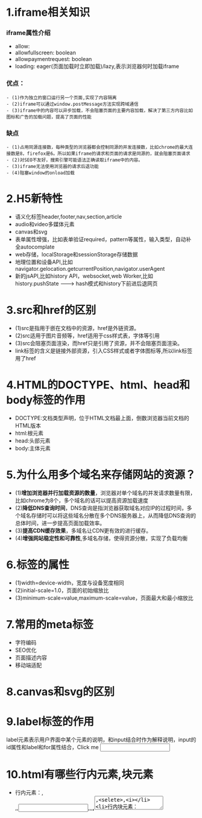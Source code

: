 # 1.iframe相关知识
  ### iframe属性介绍
   - allow: 
   - allowfullscreen: boolean
   - allowpaymentrequest: boolean
   - loading: eager(页面加载时立即加载)/lazy,表示浏览器何时加载iframe
  ### 优点：
    - (1)作为独立的窗口运行另一个页面,实现了内容隔离
    - (2)iframe可以通过window.postMessage方法实现跨域通信
    - (3)iframe中的内容可以异步加载，不会阻塞页面的主要内容加载，解决了第三方内容比如图标和广告的加载问题，提高了页面的性能
  ### 缺点
    - (1)占用同源连接数，每种类型的浏览器都会控制同源的并发连接数，比如chrome的最大连接数是8，firefox是6。所以如果iframe的请求和页面的请求是同源的，就会阻塞页面请求
    - (2)对SEO不友好，搜索引擎可能语法正确读取iframe中的内容。
    - (3)iframe无法使用浏览器的请求后退功能
    - (4)阻塞window的onload加载

# 2.H5新特性
  - 语义化标签header,footer,nav,section,article
  - audio和video多媒体元素
  - canvas和svg
  - 表单属性增强，比如表单验证required，pattern等属性，输入类型，自动补全autocomplate
  - web存储，localStorage和sessionStorage存储数据
  - 地理位置和设备API,比如navigator.gelocation.getcurrentPosition,navigator.userAgent
  - 新的jsAPI,比如history API，websocket,web Worker,比如history.pushState ---> hash模式和history下前进后退网页

# 3.src和href的区别
  - (1)src是指用于嵌在文档中的资源，href是外链资源。
  - (2)src适用于图片音频等，href适用于css样式表，字体等引用
  - (3)src会阻塞页面渲染，而href只是引用了资源，并不会阻塞页面渲染。
  - link标签的含义是链接外部资源，引入CSS样式或者字体图标等,所以link标签用了href

# 4.HTML的DOCTYPE、html、head和body标签的作用
  - DOCTYPE:文档类型声明，位于HTML文档最上面，倒数浏览器当前文档的HTML版本
  - html:根元素
  - head:头部元素
  - body:主体元素

# 5.为什么用多个域名来存储网站的资源？
  - (1)**增加浏览器并行加载资源的数量**，浏览器对单个域名的并发请求数量有限，比如chrome为8个，多个域名的话可以提高资源加载速度
  - (2)**降低DNS查询时间**，DNS查询是指浏览器获取域名对应IP的过程时间，多个域名存储时可以将这些域名分散在多个DNS服务器上，从而降低DNS查询的总体时间，进一步提高页面加载效率。
  - (3)**提高CDN缓存效果**，多域名让CDN更有效的进行缓存。
  - (4)**增强网站稳定性和可靠性**,多域名存储，使得资源分散，实现了负载均衡

# 6.<meta name="viewport">标签的属性
  - (1)width=device-width，宽度与设备宽度相同
  - (2)initial-scale=1.0，页面的初始缩放比
  - (3)minimum-scale=value,maximum-scale=value，页面最大和最小缩放比

# 7.常用的meta标签
  - <meta charset="UTF-8">字符编码
  - <meta name="keywords" content="关键字">SEO优化
  - <meta name="description" content="页面描述">页面描述内容
  - <meta name="viewport" content="width=device-width">移动端适配

# 8.canvas和svg的区别

# 9.label标签的作用
  label元素表示用户界面中某个元素的说明，和input结合时作为解释说明，input的id属性和label和for属性结合，<label for="username">Click me</label> <input type="text" id="username" />

# 10.html有哪些行内元素,块元素
  - 行内元素：<a>,<br>,<img>,<input>,<label>,<span>,<strong>,<textarea>,<selete>,<i>
  - 行内块元素：<button>
  - 块级元素：<p>,<ul><li>,<h1---h6>,<div>,<form>,<table>

# 11.在canvas标签中，设置width和height属性与在style中设置width和height的区别
  - 当在canvas标签中使用width和height属性时，这些值代表的是画布的实际大小。这意味着无论画布的容器大小如何变化，画布本身的尺寸将保持不变。
  - 当在style中设置width和height时，这些值代表的是画布的显示大小。这意味着画布会根据容器的尺寸进行缩放。
  - style优化级大于标签属性

# 12.title属性和alt属性的区别
  - title适用于所有元素，用于为元素提供描述性信息
  - alt主要用于img标签，作为图像的替代文本

# 13.style标签写在body前后的区别
  区别在于css的加载和应用顺序，影响到页面渲染性能。放在body前时就会优先解析

# 14.DOM和BOM的区别
  DOM是W3C制定的统一标准，指Document对象代表了整个HTML文档，BOM没有统一标准，指window对象代表了浏览器窗口
  
# 15.iconfont的优缺点
  ### 优点
  - iconfont是矢量图标，高保真，适配性强，
  - 颜色可以自定义

# 16.实现浏览器内多个标签页的通信
 - window.postMessage
 - localStorage
# 17.script标签相关知识
  转浏览器原理--从URL到页面渲染

# 18.浏览器前端性能优化

# 19.CSS3新特性
  - 选择器
  - 背景和边框border-image
  - 文本效果：text-shadow,text-overflow
  - 转换和动画：transform,animation
  - web字体@font-face
# 20.1px细线问题，如何画出0.5px边框
  当我们在750px的移动端是1px边框的时候，在375px下理论上是0.5px，但是普通屏幕下的0.5px是没有意义的，因为px最小是1，但是高分辨率屏幕如retina屏幕下1物理像素点可以被分成两个虚拟像素点。
  [!参考地址]：https://www.cnblogs.com/lunarorbitx/p/5287309.html
  - 2倍大小伪元素+scale(0.5)
  - 1px高度+scaleY(0.5)
  - 1px的border-top+scaleY(0.5)
  - rem转换插件:px2rem-loader
  ```js
      <style>
        .test{
          position: relative;
          display: inline-block;
        }
        .test::after{
          content:'';
          position: absolute;
          left: 0;
          right: 0;
          width: 200%;
          height: 200%;
          border: 1px solid red;
          transform: scale(0.5);
          transform-origin: 0 0;
        }
        .line{
          width: 200px;
          height: 1px;
          transform: scaleY(0.5);
          background-color: red;
          transform-origin: top;
        }
        .line1{
          width: 200px;
          height: 1px;
          background-color: red;
          margin-top: 20px;
        }
        .line2{
          width: 200px;
          border-top: 1px solid red;
          transform: scaleY(0.5);
          transform-origin: top;
          margin-top: 20px;
        }
      .box{
        width:200px;
        height:200px;
        background:red;
        margin-top:20px;
      }
      </style>
    <body>
      <div class="test">满300-30</div>
      <div class="line"></div>
      <div class="line1"></div>
      <div class="line2"></div>
      <div class="box"></div>
    </body>
  ```

# 21.BFC是什么？ BFC中存在的问题有哪些？
  标准流中，所有的元素都属于FC（格式化上下文），块级元素属于BFC（块级格式化上下文），行内元素属于IFC，在BFC中元素是垂直排布的，元素之间的距离由margin决定。
  - 同一个BFC中元素的margin会重叠，当不处于同一个元素的时候就不会重叠
  - BFC中的父元素overflow:auto可以解决float导致的父元素高度塌陷问题。

# 22.flex:1和flex:auto的区别

